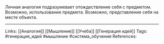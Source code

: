 Личная аналогия подразумевает отождествление себя с предметом. Возможно, использование предмета. Возможно, представление себя на месте объекта. 
___
Links: [[Аналогия]] [[Мышление]] [[Учеба]] [[Генерация идей]]
Tags: #генерация_идей #мышление #система_обучения 
References: